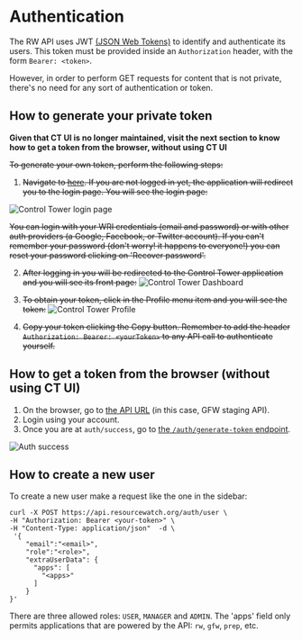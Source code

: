 # Authentication

The RW API uses JWT [(JSON Web Tokens)](https://tools.ietf.org/html/rfc7519) to identify and authenticate its users. This token must be provided inside an `Authorization` header, with the form `Bearer: <token>`.

However, in order to perform GET requests for content that is not private, there's no need for any sort of authentication or token.

## How to generate your private token

**Given that CT UI is no longer maintained, visit the next section to know how to get a token from the browser, without using CT UI**

<s>To generate your own token, perform the following steps:</s>

1. <s>Navigate to [here](http://ui.resourcewatch.org/). If you are not logged in yet, the application will redirect you to the login page. You will see the login page:</s>

![Control Tower login page](images/authentication/login.png)

<s>You can login with your WRI credentials (email and password) or with other auth providers (a Google, Facebook, or Twitter account). If you can't remember your password (don't worry! it happens to everyone!) you can reset your password clicking on 'Recover password'.</s>

2. <s>After logging in you will be redirected to the Control Tower application and you will see its front page:</s>
![Control Tower Dashboard](images/authentication/control-tower.png)

3. <s>To obtain your token, click in the Profile menu item and you will see the token:</s>
![Control Tower Profile](images/authentication/profile.png)

4. <s>Copy your token clicking the Copy button. Remember to add the header `Authorization: Bearer: <yourToken>` to any API call to authenticate yourself.</s>

## How to get a token from the browser (without using CT UI)

1. On the browser, go to [the API URL](https://staging-api.globalforestwatch.org/auth/login) (in this case, GFW staging API).
2. Login using your account.
3. Once you are at `auth/success`, go to [the `/auth/generate-token` endpoint](https://staging-api.globalforestwatch.org/auth/generate-token).

![Auth success](images/authentication/auth-success.png)

## How to create a new user

To create a new user make a request like the one in the sidebar:

```shell
curl -X POST https://api.resourcewatch.org/auth/user \
-H "Authorization: Bearer <your-token>" \
-H "Content-Type: application/json"  -d \
 '{
    "email":"<email>",
    "role":"<role>",
    "extraUserData": {
      "apps": [
        "<apps>"
      ]
    }
}'
```

There are three allowed roles: `USER`, `MANAGER` and `ADMIN`. The 'apps' field only permits applications that are powered by the API: `rw`, `gfw`, `prep`, etc.
